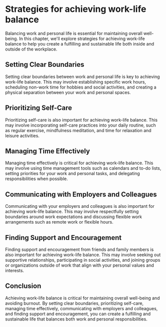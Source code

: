 Strategies for achieving work-life balance
=======================================================================================

Balancing work and personal life is essential for maintaining overall well-being. In this chapter, we'll explore strategies for achieving work-life balance to help you create a fulfilling and sustainable life both inside and outside of the workplace.

Setting Clear Boundaries
------------------------

Setting clear boundaries between work and personal life is key to achieving work-life balance. This may involve establishing specific work hours, scheduling non-work time for hobbies and social activities, and creating a physical separation between your work and personal spaces.

Prioritizing Self-Care
----------------------

Prioritizing self-care is also important for achieving work-life balance. This may involve incorporating self-care practices into your daily routine, such as regular exercise, mindfulness meditation, and time for relaxation and leisure activities.

Managing Time Effectively
-------------------------

Managing time effectively is critical for achieving work-life balance. This may involve using time management tools such as calendars and to-do lists, setting priorities for your work and personal tasks, and delegating responsibilities when possible.

Communicating with Employers and Colleagues
-------------------------------------------

Communicating with your employers and colleagues is also important for achieving work-life balance. This may involve respectfully setting boundaries around work expectations and discussing flexible work arrangements such as remote work or flexible hours.

Finding Support and Encouragement
---------------------------------

Finding support and encouragement from friends and family members is also important for achieving work-life balance. This may involve seeking out supportive relationships, participating in social activities, and joining groups or organizations outside of work that align with your personal values and interests.

Conclusion
----------

Achieving work-life balance is critical for maintaining overall well-being and avoiding burnout. By setting clear boundaries, prioritizing self-care, managing time effectively, communicating with employers and colleagues, and finding support and encouragement, you can create a fulfilling and sustainable life that balances both work and personal responsibilities.
